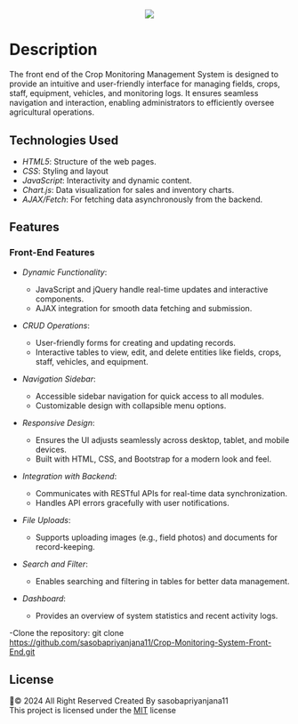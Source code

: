 <h1 align="center">
    <img src="https://readme-typing-svg.herokuapp.com/?font=Righteous&size=35&center=true&vCenter=true&width=1100&height=70&duration=4000&lines=Crop+Monitoring+System+Frontend+-+Green+Shadow+(Pvt)+Ltd&color=12b94f" />
</h1>

# Description
The front end of the Crop Monitoring Management System is designed to provide an intuitive and user-friendly interface for managing fields, crops, staff, equipment, vehicles, and monitoring logs. It ensures seamless navigation and interaction, enabling administrators to efficiently oversee agricultural operations.

## Technologies Used

- *HTML5*: Structure of the web pages.
- *CSS*: Styling and layout
- *JavaScript*: Interactivity and dynamic content. 
- *Chart.js*: Data visualization for sales and inventory charts.
- *AJAX/Fetch*: For fetching data asynchronously from the backend.

## Features

### Front-End Features

- *Dynamic Functionality*:
  - JavaScript and jQuery handle real-time updates and interactive components.
  - AJAX integration for smooth data fetching and submission.

- *CRUD Operations*:
  - User-friendly forms for creating and updating records.
  - Interactive tables to view, edit, and delete entities like fields, crops, staff, vehicles, and equipment.

- *Navigation Sidebar*:
  - Accessible sidebar navigation for quick access to all modules.
  - Customizable design with collapsible menu options.

- *Responsive Design*:
  - Ensures the UI adjusts seamlessly across desktop, tablet, and mobile devices.
  - Built with HTML, CSS, and Bootstrap for a modern look and feel.

- *Integration with Backend*:
  - Communicates with RESTful APIs for real-time data synchronization.
  - Handles API errors gracefully with user notifications.

- *File Uploads*:
  - Supports uploading images (e.g., field photos) and documents for record-keeping.

- *Search and Filter*:
  - Enables searching and filtering in tables for better data management.

- *Dashboard*:
  - Provides an overview of system statistics and recent activity logs.

-Clone the repository:
git clone https://github.com/sasobapriyanjana11/Crop-Monitoring-System-Front-End.git

 ## License
🦇© 2024 All Right Reserved Created By sasobapriyanjana11 
<br/>
This project is licensed under the [MIT](LICENSE) license
